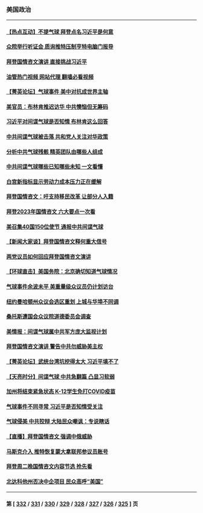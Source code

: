 ### 美国政治
---
#### [【热点互动】不提气球 拜登点名习近平是何意](../../pages/ncid1078159/n13925779.md?02090845) 
#### [众院举行听证会 质询推特压制亨特电脑门报导](../../pages/ncid1078159/n13925664.md?02090845) 
#### [拜登国情咨文演讲 直接挑战习近平](../../pages/ncid1078159/n13925761.md?02090845) 
#### [油管热门视频 网站代理 翻墙必看视频](http://138.2.39.72:81/youtube.html?epic-marker?02090845)
#### [【菁英论坛】气球事件 美中对抗成世界主轴](../../pages/ncid1078159/n13925561.md?02090845) 
#### [美官员：布林肯推迟访华 中共懊恼但无筹码](../../pages/ncid1078159/n13925594.md?02090845) 
#### [习近平对间谍气球是否知情 布林肯这么回答](../../pages/ncid1078159/n13925690.md?02090845) 
#### [中共间谍气球被击落 共和党人关注对华政策](../../pages/ncid1078159/n13925608.md?02090845) 
#### [分析中共气球残骸 精英团队由哪些人组成](../../pages/ncid1078159/n13925696.md?02090845) 
#### [中共间谍气球哪些已知哪些未知 一文看懂](../../pages/ncid1078159/n13925659.md?02090845) 
#### [白宫新指标显示劳动力成本压力正在缓解](../../pages/ncid1078159/n13925668.md?02090845) 
#### [拜登国情咨文：吁支持移民改革 让部分人入籍](../../pages/ncid1078159/n13925592.md?02090845) 
#### [拜登2023年国情咨文 六大要点一次看](../../pages/ncid1078159/n13925576.md?02090845) 
#### [美召集40国150位使节 通报中共间谍气球](../../pages/ncid1078159/n13925414.md?02090845) 
#### [【新闻大家谈】拜登国情咨文释何重大信号](../../pages/ncid1078159/n13925502.md?02090845) 
#### [两党议员如何回应拜登国情咨文演讲](../../pages/ncid1078159/n13925314.md?02090845) 
#### [【环球直击】美国务院：北京确切知道气球情况](../../pages/ncid1078159/n13924895.md?02090845) 
#### [气球事件余波未平 美重量级众议员仍计划访台](../../pages/ncid1078159/n13925151.md?02090845) 
#### [纽约曼哈顿州众议会选区重划 上城与华埠不同调](../../pages/ncid1078159/n13925087.md?02090845) 
#### [桑托斯遭国会众议院道德委员会调查](../../pages/ncid1078159/n13925100.md?02090845) 
#### [美情报：间谍气球属中共军方庞大监视计划](../../pages/ncid1078159/n13924995.md?02090845) 
#### [拜登国情咨文演讲 警告中共勿威胁美主权](../../pages/ncid1078159/n13925017.md?02090845) 
#### [【菁英论坛】武统台湾坑挖得太大 习近平填不了](../../pages/ncid1078159/n13924907.md?02090845) 
#### [【天亮时分】间谍气球 中共急翻篇 凸显习软弱](../../pages/ncid1078159/n13924904.md?02090845) 
#### [加州将结束紧急状态 K-12学生免打COVID疫苗](../../pages/ncid1078159/n13925043.md?02090845) 
#### [气球事件不同寻常 习近平是否知情受关注](../../pages/ncid1078159/n13924938.md?02090845) 
#### [气球侵美 中共狡辩 大陆民众嘲讽：专说瞎话](../../pages/ncid1078159/n13922705.md?02090845) 
#### [【直播】拜登国情咨文 强调中俄威胁](../../pages/ncid1078159/n13924934.md?02090845) 
#### [马斯克介入 推特恢复蒙大拿联邦参议员账号](../../pages/ncid1078159/n13924871.md?02090845) 
#### [拜登周二晚国情咨文内容节选 抢先看](../../pages/ncid1078159/n13924877.md?02090845) 
#### [北达科他州否决中企项目 民众高呼“美国”](../../pages/ncid1078159/n13924893.md?02090845) 

---
#### 第 [ [332](./332.md?02090845) / [331](./331.md?02090845) / [330](./330.md?02090845) / [329](./329.md?02090845) / [328](./328.md?02090845) / [327](./327.md?02090845) / [326](./326.md?02090845) / [325](./325.md?02090845) ] 页

